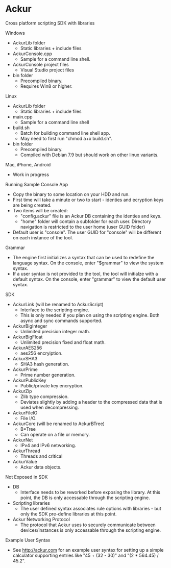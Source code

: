 # Ackur
Cross platform scripting SDK with libraries

Windows
- AckurLib folder
   - Static libraries + include files
- AckurConsole.cpp
   - Sample for a command line shell.
- AckurConsole project files
   - Visual Studio project files
- bin folder
   - Precompiled binary.
   - Requires Win8 or higher.

Linux
- AckurLib folder
   - Static libraries + include files
- main.cpp
   - Sample for a command line shell
- build.sh
   - Batch for building command line shell app. 
   - May need to first run "chmod a+x build.sh".
- bin folder
   - Precompiled binary.
   - Compiled with Debian 7.9 but should work on other linux variants.

Mac, iPhone, Android
- Work in progress

Running Sample Console App
- Copy the binary to some location on your HDD and run.
- First time will take a minute or two to start - identies and ecryption keys are being created.
- Two items will be created:
    * "config.ackur" file is an Ackur DB containing the identies and keys. 
    * "home" folder will contain a subfolder for each user. Directory navigation is restricted to the user home (user GUID folder)
- Default user is "console". The user GUID for "console" will be different on each instance of the tool.

Grammar
- The engine first initializes a syntax that can be used to redefine the language syntax. On the console, enter "$grammar" to view the system syntax.
- If a user syntax is not provided to the tool, the tool will initialze with a default syntax. On the console, enter "grammar" to view the default user syntax.

SDK
- AckurLink (will be renamed to AckurScript)
   - Interface to the scripting engine.
   - This is only needed if you plan on using the scripting engine. Both async and sync commands supported.
- AckurBigInteger
   - Unlimited precision integer math.
- AckurBigFloat
   - Unlimited precision fixed and float math. 
- AckurAES256
   - aes256 encryiption.
- AckurSHA3
   - SHA3 hash generation.
- AckurPrime
   - Prime number generation.
- AckurPublicKey
   - Public/private key encryption.
- AckurZip
   - Zlib type compression. 
   - Deviates slightly by adding a header to the compressed data that is used when decompressing.
- AckurFileIO
   - File I/O. 
- AckurCore (will be renamed to AckurBTree)
   - B*Tree
   - Can operate on a file or memory.
- AckurNet
   - IPv4 and IPv6 networking.
- AckurThread
   - Threads and critical
- AckurValue
   - Ackur data objects.

Not Exposed in SDK
- DB
   - Interface needs to be reworked before exposing the library. At this point, the DB is only accessable through the scripting engine.
- Scripting libraries
   - The user defined syntax associates rule options with libraries - but only the SDK pre-define libraries at this point.
- Ackur Networking Protocol
   - The protocol that Ackur uses to securely communicate between devices/instances is only accessable through the scripting engine.

Example User Syntax
- See http://ackur.com for an example user syntax for setting up a simple calculator supporting entries like "45 + (32 - 30)" and "(2 * 564.45) / 45.2".
